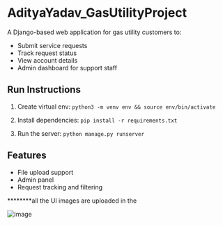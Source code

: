 # AdityaYadav_GasUtilityProject

A Django-based web application for gas utility customers to:

- Submit service requests
- Track request status
- View account details
- Admin dashboard for support staff

## Run Instructions

1. Create virtual env:
   `python3 -m venv env && source env/bin/activate`

2. Install dependencies:
   `pip install -r requirements.txt`

3. Run the server:
   `python manage.py runserver`

## Features

- File upload support
- Admin panel
- Request tracking and filtering

********all the UI images are uploaded in the 

![image](https://github.com/user-attachments/assets/c6776e0d-1726-43eb-aad8-ee8952d2d636)


